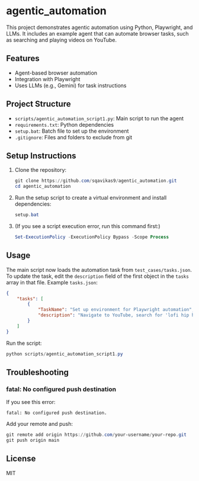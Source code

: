 # agentic_automation

This project demonstrates agentic automation using Python, Playwright, and LLMs. It includes an example agent that can automate browser tasks, such as searching and playing videos on YouTube.

## Features
- Agent-based browser automation
- Integration with Playwright
- Uses LLMs (e.g., Gemini) for task instructions

## Project Structure
- `scripts/agentic_automation_script1.py`: Main script to run the agent
- `requirements.txt`: Python dependencies
- `setup.bat`: Batch file to set up the environment
- `.gitignore`: Files and folders to exclude from git

## Setup Instructions
1. Clone the repository:
	```powershell
	git clone https://github.com/sqavikas9/agentic_automation.git
	cd agentic_automation
	```
2. Run the setup script to create a virtual environment and install dependencies:
	```powershell
	setup.bat
	```
3. (If you see a script execution error, run this command first:)
	```powershell
	Set-ExecutionPolicy -ExecutionPolicy Bypass -Scope Process
	```

## Usage

The main script now loads the automation task from `test_cases/tasks.json`. To update the task, edit the `description` field of the first object in the `tasks` array in that file. Example `tasks.json`:

```json
{
	"tasks": [
		{
			"TaskName": "Set up environment for Playwright automation",
			"description": "Navigate to YouTube, search for 'lofi hip hop', and play the first video."
		}
	]
}
```

Run the script:
```powershell
python scripts/agentic_automation_script1.py
```

## Troubleshooting
### fatal: No configured push destination
If you see this error:
```
fatal: No configured push destination.
```
Add your remote and push:
```powershell
git remote add origin https://github.com/your-username/your-repo.git
git push origin main
```

## License
MIT
